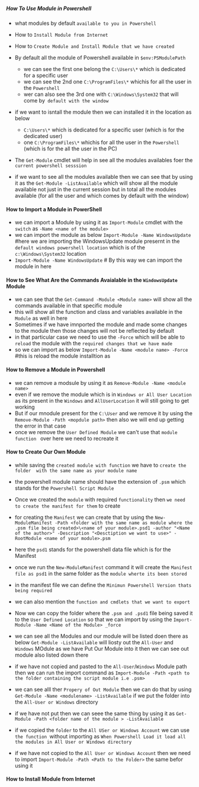 ##### How To Use Module in Powershell ####

- what modules by default `available to you in Powershell`
- How to `Install Module from Internet`
- How to `Create Module and Install Module that we have created`

- By default all the module of Powershell available in `$env:PSModulePath`
  - we can see the first one belong the `C:\Users\*` which is dedicated for a specific user
  - we can see the 2nd one `C:\ProgramFiles\*` whichis for all the user in the `Powershell`
  - wer can also see the 3rd one with `C:\Windows\System32` that will come by` default with the window`
- if we want to isntall the module then we can installed it in the location as below 
  - `C:\Users\*` which is dedicated for a specific user (which is for the dedicated user)
  - one `C:\ProgramFiles\*` whichis for all the user in the `Powershell` (which is for the all the user in the PC)

- The `Get-Module` cmdlet will help in see all the modules availables foer the `current powershell sesssion`
- if we want to see all the modules available then we can see that by using it as the `Get-Module -ListAvailable` which will show all the module available not just in the current session but in total all the modules available (for all the user and which comes by default with the window)


#### How to Import a Module in PowerShell ####

- we can import a Module by using it as `Import-Module` cmdlet with the `switch` as `-Name <name of the module>`
- we can import the module as below `Import-Module -Name WindowsUpdate` #here we are importing the WindowsUpdate module presernt in the `default windows powershell location` which is of the `c:\Windows\System32` location
- `Import-Module -Name WindowsUpdate` # By this way we can import the module in here


#### How to See What Are the Commands Avaialable in the `WindowsUpdate` Module ####
 
- we can see that the `Get-Command -Module <Module name>` will show all the commands available in that specific module 
- this will show all the function and class and variables available in the `Module` as well in here 
- Sometimes if we have imnported the module and made some changes to the module then those changes will not be reflected by default 
- in that particular case we need to use the `-Force` which will be able to `reload` the module with the `required changes that we have made`
- so we can import as below `Import-Module -Name <module name> -Force` #this is reload the module installtion as




#### How to Remove a Module in Powershell #####

- we can remove a modsule by using it as `Remove-Module -Name <module name>`
- even if we remove the module which is in `Windows or All User Location` as its present in the `Windows` and `AllUserLocation` it will still going to get working 
- But if our mnodule present for the `C:\User` and we remove it by using the `Remove-Module -Path <mopdule path>` then also we will end up getting the error in that case
- once we remove the `User Defined Module` we can't use that `module function ` over here we need to recreate it

#### How to Create Our Own Module ####

- while saving the `created module with function` we have to `create the folder  with the same name as your module name` 
- the powershell module name should have the extension of `.psm` which stands for the `Powershell Script Module`
- Once we created the `module`  with required `functionality` then `we need to create the manifest for them` to create 
- for creating the `Manifest` we can create that by using the `New-ModuleManifest -Path <folder with the same name as module where the .psm file being created>\<name of your module>.psd1 -author "<Name of the author>" -Description "<Desctiption we want to use>" -RootModule <name of your module>.psm`
- here the `psd1` stands for the powershell data file which is for the Manifest
- once we run the `New-ModuleManifest` command it will create the `Manifest file as psd1` in the same folder as the `module wherte its been stored`
- in the manifest file we can define the `Minimun Powershell Version thats being required`
- we can also mention the `function and cmdlets that we want to export`
- Now we can copy the folder where the `.psm and .psd1` file being saved it to the `User Defined Location` so that we can import by using the `Import-Module -Name <Name of the Module> _force`
- we can see all the Modules and our module will be listed doen there as below `Get-Module -ListAvailable` will liosty out the `All-User` and `Windows` MOdule as we have Put Our Module into it then we can see out module also listed down there 
- if we have not copied and pasted to the `All-User`/`Windows` Module path then we can run the  import command as `Import-Module -Path <path to the folder containing the script module i.e .psm>`
- we can see alll ther `Propery of Out Module` then we can do that by using `Get-Module -Name <modulename> -ListAvailable` if we put the folder into the `All-User or Windows` directory
- if we have not put then we can seee the same thing by using it as `Get-Module -Path <folder name of the module > -ListAvailable`


- if we copied the `folder` to the `All USer or Windows Account` we can use `the function `without importing as `When Powershell Load it load all the modules in All User or Windows directory`
- if we have not copied to the `All User or Windows Account` then we need to import `Import-Module -Path <Path to the Folder>` the same befor using it


#### How to Install Module from Internet ####

